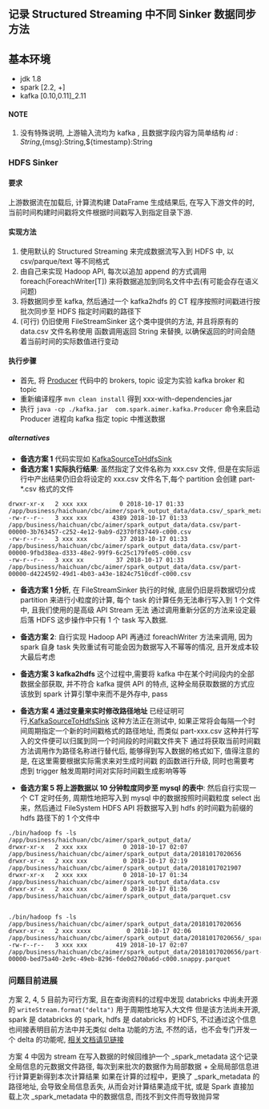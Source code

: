 ## 记录 Structured Streaming 中不同 Sinker 数据同步方法

## 基本环境
* jdk 1.8 
* spark [2.2, +]
* kafka [0.10,0.11]_2.11

#### NOTE
1. 没有特殊说明, 上游输入流均为 kafka , 且数据字段内容为简单结构 ${id}:String,${msg}:String,${timestamp}:String 


### HDFS Sinker 
#### 要求
上游数据流在加载后, 计算流构建 DataFrame 生成结果后, 在写入下游文件的时,当前时间构建时间戳将文件根据时间戳写入到指定目录下游.

#### 实现方法
1. 使用默认的 Structured Streaming 来完成数据流写入到 HDFS  中, 以 csv/parque/text 等不同格式
2. 由自己来实现 Hadoop API, 每次以追加 append 的方式调用 foreach(ForeachWriter[T]) 来将数据追加到同名文件中去(有可能会存在语义问题)
3. 将数据同步至 kafka, 然后通过一个  kafka2hdfs 的 CT 程序按照时间戳进行按批次同步至 HDFS 指定时间戳的路径下
4. (可行) 仍旧使用 FileStreamSinker 这个类中提供的方法, 并且将原有的 data.csv 文件名称使用 函数调用返回 String 来替换, 以确保返回的时间会随着当前时间的实际数值进行变动

#### 执行步骤
* 首先, 将 [Producer](https://github.com/Kylin1027/spark-learning-repo/blob/master/src/main/scala/com/spark/aimer/kafka/Producer.scala) 代码中的 brokers, topic 设定为实验 kafka broker 和 topic 
* 重新编译程序 ```mvn clean install``` 得到 xxx-with-dependencies.jar 
* 执行  ```java -cp ./kafka.jar  com.spark.aimer.kafka.Producer``` 命令来启动 Producer 进程向 kafka 指定 topic 中推送数据

##### alternatives
* <b>备选方案 1</b> 代码实现如 [KafkaSourceToHdfsSink](https://github.com/Kylin1027/spark-learning-repo/blob/master/src/main/scala/com/spark/aimer/structured/sink/KafkaSourceToHdfsSink.scala) 
* <b>备选方案 1 实际执行结果</b>: 虽然指定了文件名称为 xxx.csv 文件, 但是在实际运行中产出结果仍旧会将设定的 xxx.csv 文件名下,每个 partition 会创建 part-*.csv 格式的文件

```$xslt
drwxr-xr-x   2 xxx xxx         0 2018-10-17 01:33 /app/business/haichuan/cbc/aimer/spark_output_data/data.csv/_spark_metadata
-rw-r--r--   3 xxx xxx       4389 2018-10-17 01:33 /app/business/haichuan/cbc/aimer/spark_output_data/data.csv/part-00000-3b763457-c252-4e12-9ab9-d2370f837449-c000.csv
-rw-r--r--   3 xxx xxx         37 2018-10-17 01:33 /app/business/haichuan/cbc/aimer/spark_output_data/data.csv/part-00000-9fbd38ea-d333-48e2-99f9-6c25c179fe05-c000.csv
-rw-r--r--   3 xxx xx         37 2018-10-17 01:33 /app/business/haichuan/cbc/aimer/spark_output_data/data.csv/part-00000-d4224592-49d1-4b03-a43e-1824c7510cdf-c000.csv
```
* <b>备选方案 1 分析</b>, 在 FileStreamSinker 执行的时候, 底层仍旧是将数据切分成 partition 来进行小粒度的计算, 每个 task 的计算任务无法串行写入到 1 个文件中, 且我们使用的是高级 API Stream 无法
  通过调用重新分区的方法来设定最后落 HDFS 这步操作中只有 1 个 task 写入数据.

* <b>备选方案 2</b>: 自行实现 Hadoop API 再通过 foreachWriter 方法来调用, 因为 spark 自身 task 失败重试有可能会因为数据写入不幂等的情况, 且开发成本较大最后考虑

* <b>备选方案 3 kafka2hdfs</b> 这个过程中,需要将 kafka 中在某个时间段内的全部数据全部获取, 并不符合 kafka 提供 API 的特点, 这种全局获取数据的方式应该放到 spark  计算引擎中来而不是外存中, pass 

* <b>备选方案 4 通过变量来实时修改路径地址</b> 已经证明可行,[KafkaSourceToHdfsSink](https://github.com/Kylin1027/spark-learning-repo/blob/master/src/main/scala/com/spark/aimer/structured/sink/KafkaSourceToHdfsSink.scala) 这种方法正在测试中, 如果正常将会每隔一个时间周期指定一个新的时间戳格式的路径地址, 而类似 part-xxx.csv 这种并行写入的文件便可以归属到同一个时间段的时间戳文件夹下 
  通过将获取当前时间戳方法调用作为路径名称进行替代后, 能够得到写入数据的格式如下, 值得注意的是, 在这里需要根据实际需求来对生成时间戳
  的函数进行升级, 同时也需要考虑到 trigger 触发周期时间对实际时间戳生成影响等等
  
* <b>备选方案 5 将上游数据以 10 分钟粒度同步至 mysql 的表中</b>: 然后自行实现一个 CT 定时任务, 周期性地把写入到 mysql 中的数据按照时间戳粒度 select 出来，然后通过 FileSystem HDFS API 将数据写入到 hdfs 的时间戳为前缀的 hdfs 路径下的 1 个文件中


```$xslt
./bin/hadoop fs -ls /app/business/haichuan/cbc/aimer/spark_output_data/
drwxr-xr-x   2 xxx xxx          0 2018-10-17 02:07 /app/business/haichuan/cbc/aimer/spark_output_data/20181017020656
drwxr-xr-x   2 xxx xxx          0 2018-10-17 02:19 /app/business/haichuan/cbc/aimer/spark_output_data/20181017021907
drwxr-xr-x   2 xxx xxx          0 2018-10-17 01:34 /app/business/haichuan/cbc/aimer/spark_output_data/data.csv
drwxr-xr-x   2 xxx xxx          0 2018-10-17 01:36 /app/business/haichuan/cbc/aimer/spark_output_data/parquet.csv


./bin/hadoop fs -ls /app/business/haichuan/cbc/aimer/spark_output_data/20181017020656
drwxr-xr-x   2 xxx xxxx          0 2018-10-17 02:06 /app/business/haichuan/cbc/aimer/spark_output_data/20181017020656/_spark_metadata
-rw-r--r--   3 xxx xxx        419 2018-10-17 02:07 /app/business/haichuan/cbc/aimer/spark_output_data/20181017020656/part-00000-bed75a40-2e9c-49eb-8296-fde0d2700a6d-c000.snappy.parquet

```

###  问题目前进展
方案 2, 4, 5 目前为可行方案, 且在查询资料的过程中发现 databricks 中尚未开源 的 ```writeStream.format("delta")``` 用于周期性地写入大文件
但是该方法尚未开源, spark 是 databricks 的 spark, hdfs 是 databricks 的 HDFS, 不过通过这个信息也间接表明目前方法中并无类似 delta 功能的方法, 
不然的话，也不会专门开发一个 delta 的功能呢, [相关文档请见链接](https://docs.databricks.com/delta/delta-intro.html) 


方案 4 中因为 stream 在写入数据的时候回维护一个 _spark_metadata 这个记录全局信息的元数据文件路径, 
每次到来批次的数据作为局部数据 + 全局局部信息进行计算更新得到本次计算结果
如果在计算的过程中，更换了 _spark_metadata 的路径地址, 会导致全局信息丢失, 从而会对计算结果造成干扰,
或是 Spark 直接加载上次 _spark_metadata 中的数据信息, 而找不到文件而导致抛异常